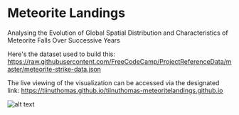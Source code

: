 # Meteorite Landings
Analysing the Evolution of Global Spatial Distribution and Characteristics of Meteorite Falls Over Successive Years

Here's the dataset used to build this: https://raw.githubusercontent.com/FreeCodeCamp/ProjectReferenceData/master/meteorite-strike-data.json

The live viewing of the visualization can be accessed via the designated link: https://tiinuthomas.github.io/tiinuthomas-meteoritelandings.github.io

![alt text](https://github.com/tiinuthomas/tiinuthomas-meteoritelandings.github.io/blob/main/preview?raw=true)
